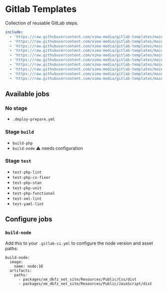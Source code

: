 # Gitlab Templates

Collection of reusable GitLab steps.

```yml
include:
  - 'https://raw.githubusercontent.com/xima-media/gitlab-templates/main/.deploy-prepare.yml'
  - 'https://raw.githubusercontent.com/xima-media/gitlab-templates/main/build-php.yml'
  - 'https://raw.githubusercontent.com/xima-media/gitlab-templates/main/build-node.yml'
  - 'https://raw.githubusercontent.com/xima-media/gitlab-templates/main/test-php-lint.yml'
  - 'https://raw.githubusercontent.com/xima-media/gitlab-templates/main/test-php-cs-fixer.yml'
  - 'https://raw.githubusercontent.com/xima-media/gitlab-templates/main/test-php-stan.yml'
  - 'https://raw.githubusercontent.com/xima-media/gitlab-templates/main/test-php-unit.yml'
  - 'https://raw.githubusercontent.com/xima-media/gitlab-templates/main/test-php-functional.yml'
  - 'https://raw.githubusercontent.com/xima-media/gitlab-templates/main/test-xml-lint.yml'
  - 'https://raw.githubusercontent.com/xima-media/gitlab-templates/main/test-yaml-lint.yml'
```

## Available jobs

### No stage
* `.deploy-prepare.yml`

### Stage `build`
* `build-php`
* `build-node` ⚠️ needs configuration

### Stage `test`
* `test-php-lint`
* `test-php-cs-fixer`
* `test-php-stan`
* `test-php-unit`
* `test-php-functional`
* `test-xml-lint`
* `test-yaml-lint`

## Configure jobs

### `build-node`

Add this to your `.gitlab-ci.yml` to configure the node version and asset paths:

```
build-node:
  image:
    name: node:16
  artifacts:
    paths:
      - packages/xm_dkfz_net_site/Resources/Public/Css/dist
      - packages/xm_dkfz_net_site/Resources/Public/JavaScript/dist
```